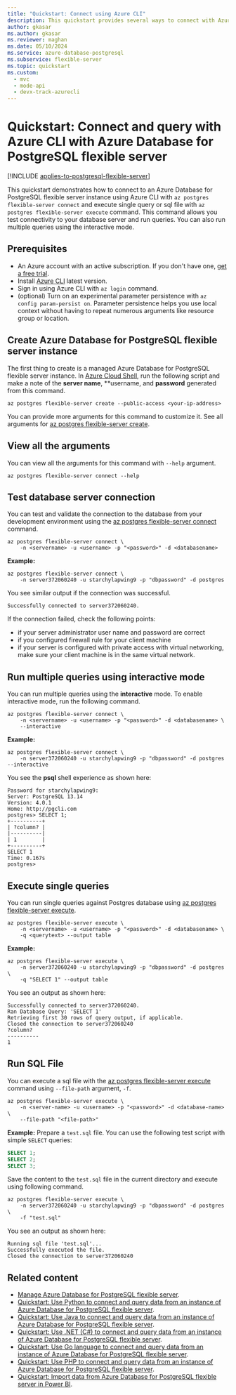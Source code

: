 ```yaml
---
title: "Quickstart: Connect using Azure CLI"
description: This quickstart provides several ways to connect with Azure CLI with Azure Database for PostgreSQL flexible server.
author: gkasar
ms.author: gkasar
ms.reviewer: maghan
ms.date: 05/10/2024
ms.service: azure-database-postgresql
ms.subservice: flexible-server
ms.topic: quickstart
ms.custom:
  - mvc
  - mode-api
  - devx-track-azurecli
---
```


# Quickstart: Connect and query with Azure CLI  with Azure Database for PostgreSQL flexible server

[!INCLUDE [applies-to-postgresql-flexible-server](~/reusable-content/ce-skilling/azure/includes/postgresql/includes/applies-to-postgresql-flexible-server.md)]

This quickstart demonstrates how to connect to an Azure Database for PostgreSQL flexible server instance using Azure CLI with `az postgres flexible-server connect` and execute single query or sql file with `az postgres flexible-server execute` command. This command allows you test connectivity to your database server and run queries. You can also run multiple queries using the interactive mode. 


## Prerequisites
- An Azure account with an active subscription. If you don't have one, [get a free trial](https://azure.microsoft.com/free/).
- Install [Azure CLI](/cli/azure/install-azure-cli) latest version.
- Sign in using Azure CLI with `az login` command.
- (optional) Turn on an experimental parameter persistence with `az config param-persist on`. Parameter persistence helps you use local context without having to repeat numerous arguments like resource group or location.

## Create Azure Database for PostgreSQL flexible server instance

The first thing to create is a managed Azure Database for PostgreSQL flexible server instance. In [Azure Cloud Shell](https://shell.azure.com/), run the following script and make a note of the **server name**, **username, and  **password** generated from this command.

```azurecli-interactive
az postgres flexible-server create --public-access <your-ip-address>
```

You can provide more arguments for this command to customize it. See all arguments for [az postgres flexible-server create](/cli/azure/postgres/flexible-server#az-postgres-flexible-server-create).

## View all the arguments
You can view all the arguments for this command with `--help` argument. 

```azurecli-interactive
az postgres flexible-server connect --help
```

## Test database server connection
You can test and validate the connection to the database from your development environment using the [az postgres flexible-server connect](/cli/azure/postgres/flexible-server#az-postgres-flexible-server-connect) command.

```azurecli-interactive
az postgres flexible-server connect \
    -n <servername> -u <username> -p "<password>" -d <databasename>
```
**Example:** 
```azurecli-interactive
az postgres flexible-server connect \
    -n server372060240 -u starchylapwing9 -p "dbpassword" -d postgres
```
You see similar output if the connection was successful.

```output
Successfully connected to server372060240.
```

If the connection failed, check the following points:
- if your server administrator user name and password are correct
- if you configured firewall rule for your client machine
- if your server is configured with private access with virtual networking, make sure your client machine is in the same virtual network.

## Run multiple queries using interactive mode
You can run multiple queries using the **interactive** mode. To enable interactive mode, run the following command.

```azurecli-interactive
az postgres flexible-server connect \
    -n <servername> -u <username> -p "<password>" -d <databasename> \
    --interactive
```

**Example:**

```azurecli-interactive
az postgres flexible-server connect \
    -n server372060240 -u starchylapwing9 -p "dbpassword" -d postgres --interactive
```

You see the **psql** shell experience as shown here:

```output
Password for starchylapwing9:
Server: PostgreSQL 13.14
Version: 4.0.1
Home: http://pgcli.com
postgres> SELECT 1;
+----------+
| ?column? |
|----------|
| 1        |
+----------+
SELECT 1
Time: 0.167s
postgres>
```

## Execute single queries
You can run single queries against Postgres database using [az postgres flexible-server execute](/cli/azure/postgres/flexible-server#az-postgres-flexible-server-execute).

```azurecli-interactive
az postgres flexible-server execute \
    -n <servername> -u <username> -p "<password>" -d <databasename> \
    -q <querytext> --output table
```

**Example:** 
```azurecli-interactive
az postgres flexible-server execute \
    -n server372060240 -u starchylapwing9 -p "dbpassword" -d postgres \
    -q "SELECT 1" --output table
```

You see an output as shown here:

```output
Successfully connected to server372060240.
Ran Database Query: 'SELECT 1'
Retrieving first 30 rows of query output, if applicable.
Closed the connection to server372060240
?column?
----------
1
```

## Run SQL File
You can execute a sql file with the [az postgres flexible-server execute](/cli/azure/postgres/flexible-server#az-postgres-flexible-server-execute) command using `--file-path` argument, `-f`.

```azurecli-interactive
az postgres flexible-server execute \
    -n <server-name> -u <username> -p "<password>" -d <database-name> \
    --file-path "<file-path>"
```

**Example:** 
Prepare a `test.sql` file. You can use the following test script with simple `SELECT` queries:

```sql
SELECT 1;
SELECT 2;
SELECT 3;
```

Save the content to the `test.sql` file in the current directory and execute using following command.


```azurecli-interactive
az postgres flexible-server execute \
    -n server372060240 -u starchylapwing9 -p "dbpassword" -d postgres \
    -f "test.sql"
```

You see an output as shown here:

```output
Running sql file 'test.sql'...
Successfully executed the file.
Closed the connection to server372060240
```

## Related content

- [Manage Azure Database for PostgreSQL flexible server](how-to-manage-server-portal.md).
- [Quickstart: Use Python to connect and query data from an instance of Azure Database for PostgreSQL flexible server](connect-python.md).
- [Quickstart: Use Java to connect and query data from an instance of Azure Database for PostgreSQL flexible server](connect-java.md).
- [Quickstart: Use .NET (C#) to connect and query data from an instance of Azure Database for PostgreSQL flexible server](connect-csharp.md).
- [Quickstart: Use Go language to connect and query data from an instance of Azure Database for PostgreSQL flexible server](connect-go.md).
- [Quickstart: Use PHP to connect and query data from an instance of Azure Database for PostgreSQL flexible server](connect-php.md).
- [Quickstart: Import data from Azure Database for PostgreSQL flexible server in Power BI](connect-with-power-bi-desktop.md).
